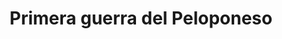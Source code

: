 ﻿---
title: "Primera guerra del Peloponeso"
permalink: periodes_32.html
layout: periode
dataInici: -460
dataFi: -445
sidebar: periodes
pares:
  - id: 86
    title: "Guerras del Peloponeso"
    dataInici: "(-460)"
    dataFi: "(-413)"

fills:
  - id: 33
    title: "Batalla de Tanagra"
    dataInici: "(-457)"

jocsPrincipals:
jocsEscenaris:
jocsEpoca:
jocsEpocaEscenaris:
---
